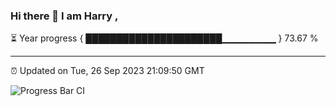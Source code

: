 ### Hi there 👋 I am Harry , 

⏳ Year progress { ██████████████████████▁▁▁▁▁▁▁▁ } 73.67 %

---

⏰ Updated on Tue, 26 Sep 2023 21:09:50 GMT

![Progress Bar CI](https://github.com/duykhang68/duykhang68/workflows/Progress%20Bar%20CI/badge.svg)
